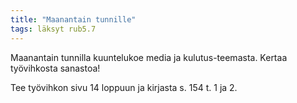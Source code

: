 ```yaml
---
title: "Maanantain tunnille"
tags: läksyt rub5.7
---
```


Maanantain tunnilla kuuntelukoe media ja kulutus-teemasta. Kertaa työvihkosta sanastoa!

Tee työvihkon sivu 14 loppuun ja kirjasta s. 154 t. 1 ja 2.